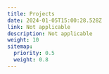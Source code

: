 ```yaml
---
title: Projects
date: 2024-01-05T15:00:28.528Z
link: Not applicable
description: Not applicable
weight: 10
sitemap:
  priority: 0.5
  weight: 0.8
---
```

